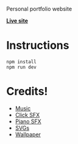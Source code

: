 Personal portfolio website

**[Live site](https://samuelytang.dev/)**

# Instructions

```
npm install
npm run dev
```
# Credits!

- [Music](https://youtu.be/eq3C1Uwz6YU)
- [Click SFX](https://uppbeat.io/sfx/category/digital-and-ui/ui)
- [Piano SFX](https://pixabay.com/sound-effects/all-88-keys-on-a-piano-playing-fast-free-high-quality-sound-effects-71279/)
- [SVGs](https://www.svgrepo.com/)
- [Wallpaper](https://steamcommunity.com/sharedfiles/filedetails/?id=2292416771&searchtext=mario+galaxy)
